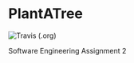 # PlantATree 

![Travis (.org)](https://img.shields.io/travis/:user/:repo.svg?style=popout-square)

Software Engineering Assignment 2 
